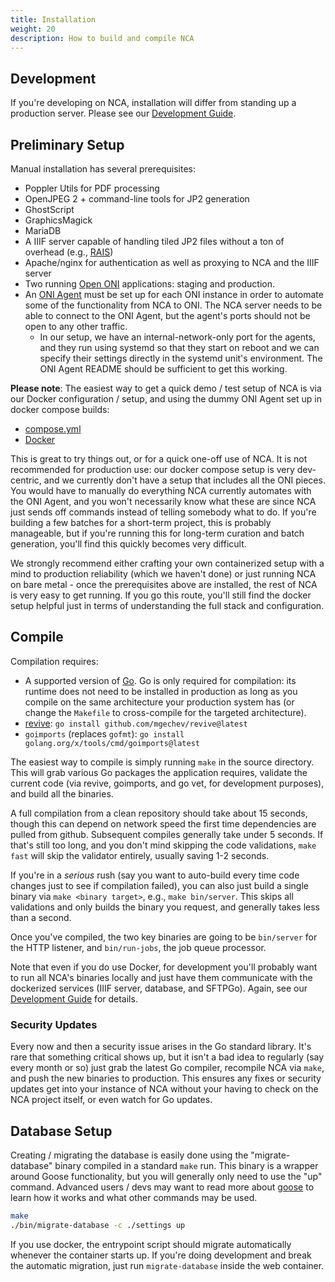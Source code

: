 ```yaml
---
title: Installation
weight: 20
description: How to build and compile NCA
---
```


## Development

If you're developing on NCA, installation will differ from standing up a
production server. Please see our [Development Guide][dev-guide].

[dev-guide]: <{{% ref "/contributing/dev-guide" %}}>

## Preliminary Setup

Manual installation has several prerequisites:

- Poppler Utils for PDF processing
- OpenJPEG 2 + command-line tools for JP2 generation
- GhostScript
- GraphicsMagick
- MariaDB
- A IIIF server capable of handling tiled JP2 files without a ton of overhead (e.g.,
  [RAIS](https://github.com/uoregon-libraries/rais-image-server))
- Apache/nginx for authentication as well as proxying to NCA and the IIIF server
- Two running [Open ONI][oni] applications: staging and production.
- An [ONI Agent][agent] must be set up for each ONI instance in order to
  automate some of the functionality from NCA to ONI. The NCA server needs to
  be able to connect to the ONI Agent, but the agent's ports should not be open
  to any other traffic.
  - In our setup, we have an internal-network-only port for the agents, and
    they run using systemd so that they start on reboot and we can specify
    their settings directly in the systemd unit's environment. The ONI Agent
    README should be sufficient to get this working.

[oni]: <https://github.com/open-oni/open-oni>
[agent]: <https://github.com/open-oni/oni-agent>

**Please note**: The easiest way to get a quick demo / test setup of NCA is via
our Docker configuration / setup, and using the dummy ONI Agent set up in
docker compose builds:

- [compose.yml][compose.yml]
- [Docker][docker-dir]

[compose.yml]: <https://github.com/uoregon-libraries/newspaper-curation-app/blob/main/compose.yml>
[docker-dir]: <https://github.com/uoregon-libraries/newspaper-curation-app/tree/main/docker>

This is great to try things out, or for a quick one-off use of NCA. It is not
recommended for production use: our docker compose setup is very dev-centric,
and we currently don't have a setup that includes all the ONI pieces. You would
have to manually do everything NCA currently automates with the ONI Agent, and
you won't necessarily know what these are since NCA just sends off commands
instead of telling somebody what to do. If you're building a few batches for a
short-term project, this is probably manageable, but if you're running this for
long-term curation and batch generation, you'll find this quickly becomes very
difficult.

We strongly recommend either crafting your own containerized setup with a mind
to production reliability (which we haven't done) or just running NCA on bare
metal - once the prerequisites above are installed, the rest of NCA is very easy
to get running. If you go this route, you'll still find the docker setup
helpful just in terms of understanding the full stack and configuration.

## Compile

Compilation requires:

- A supported version of [Go](https://golang.org/dl/). Go is only required for
  compilation: its runtime does not need to be installed in production as long
  as you compile on the same architecture your production system has (or change
  the `Makefile` to cross-compile for the targeted architecture).
- [revive](https://github.com/mgechev/revive): `go install github.com/mgechev/revive@latest`
- `goimports` (replaces `gofmt`): `go install golang.org/x/tools/cmd/goimports@latest`

The easiest way to compile is simply running `make` in the source directory.
This will grab various Go packages the application requires, validate the
current code (via revive, goimports, and go vet, for development purposes), and
build all the binaries.

A full compilation from a clean repository should take about 15 seconds, though
this can depend on network speed the first time dependencies are pulled from
github. Subsequent compiles generally take under 5 seconds. If that's still
too long, and you don't mind skipping the code validations, `make fast` will
skip the validator entirely, usually saving 1-2 seconds.

If you're in a *serious* rush (say you want to auto-build every time code
changes just to see if compilation failed), you can also just build a single
binary via `make <binary target>`, e.g., `make bin/server`. This skips all
validations and only builds the binary you request, and generally takes less
than a second.

Once you've compiled, the two key binaries are going to be `bin/server` for the
HTTP listener, and `bin/run-jobs`, the job queue processor.

Note that even if you do use Docker, for development you'll probably want to
run all NCA's binaries locally and just have them communicate with the
dockerized services (IIIF server, database, and SFTPGo). Again, see our
[Development Guide][dev-guide] for details.

### Security Updates

Every now and then a security issue arises in the Go standard library. It's
rare that something critical shows up, but it isn't a bad idea to regularly
(say every month or so) just grab the latest Go compiler, recompile NCA via
`make`, and push the new binaries to production. This ensures any fixes or
security updates get into your instance of NCA without your having to check on
the NCA project itself, or even watch for Go updates.

## Database Setup

Creating / migrating the database is easily done using the "migrate-database"
binary compiled in a standard `make` run. This binary is a wrapper around Goose
functionality, but you will generally only need to use the "up" command.
Advanced users / devs may want to read more about [goose][goose] to learn how
it works and what other commands may be used.

[goose]: <https://github.com/pressly/goose>

```bash
make
./bin/migrate-database -c ./settings up
```

If you use docker, the entrypoint script should migrate automatically whenever
the container starts up. If you're doing development and break the automatic
migration, just run `migrate-database` inside the web container.
